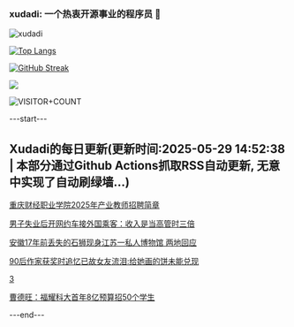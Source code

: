 ### xudadi: 一个热衷开源事业的程序员 👋

![xudadi](https://github-readme-stats-git-masterorgs-github-readme-stats-team.vercel.app/api?username=xudadi)

[![Top Langs](https://github-readme-stats.vercel.app/api/top-langs/?username=xudadi)](https://github.com/anuraghazra/github-readme-stats)

[![GitHub Streak](https://streak-stats.demolab.com?user=xudadi&locale=zh_Hans)](https://git.io/streak-stats)

![](https://raw.githubusercontent.com/xudadi/xudadi/main/assets/github-contribution-grid-snake.svg)

![VISITOR+COUNT](https://komarev.com/ghpvc/?username=xudadi&label=VISITOR+COUNT)


---start---

## Xudadi的每日更新(更新时间:2025-05-29 14:52:38 | 本部分通过Github Actions抓取RSS自动更新, 无意中实现了自动刷绿墙...)

[重庆财经职业学院2025年产业教师招聘简章](https://www.gongkaoleida.com/article/2423986)

[男子失业后开网约车接外国乘客：收入是当高管时三倍](https://m.163.com/news/article/K0M88O5E055040N3.html)

[安徽17年前丢失的石狮现身江苏一私人博物馆 两地回应](https://m.163.com/news/article/K0LUFSVE05561G0D.html)

[90后作家获奖时追忆已故女友流泪:给她画的饼未能兑现](https://m.163.com/news/article/K0LICJ7P05149PH8.html)

[3](https://m.163.com/touch/news/sub/domestic)

[曹德旺：福耀科大首年8亿预算招50个学生](https://m.163.com/news/article/K0LLNS5I0550B6IS.html)

---end---
